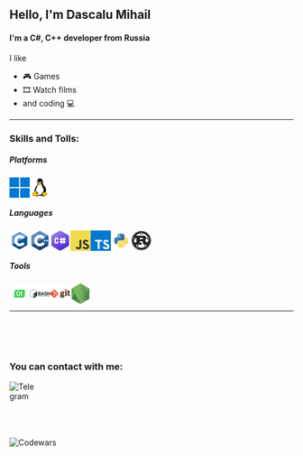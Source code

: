 ## Hello, I'm Dascalu Mihail 

#### I'm a C#, C++ developer from Russia

I like
-  🎮 Games
-  🎞️ Watch films
-  and coding 💻

---

### Skills and Tolls:

##### Platforms
[<img align="left" alt="Windows" width="36px" src="https://raw.githubusercontent.com/github/explore/379d49236d826364be968345e0a085d044108cff/topics/windows/windows.png">]() [<img align="left" alt="Windows" width="36px" src="https://raw.githubusercontent.com/github/explore/80688e429a7d4ef2fca1e82350fe8e3517d3494d/topics/linux/linux.png">]()

<br />
<br />

##### Languages
[<img align="left" alt="C" width="36px" src="https://raw.githubusercontent.com/github/explore/f3e22f0dca2be955676bc70d6214b95b13354ee8/topics/c/c.png">]() [<img align="left" alt="C++" width="36px" src="https://raw.githubusercontent.com/github/explore/180320cffc25f4ed1bbdfd33d4db3a66eeeeb358/topics/cpp/cpp.png">]() [<img align="left" alt="C#" width="36px" src="https://raw.githubusercontent.com/github/explore/31ea1181d4a76262931a39ca68e0203774a69b60/topics/csharp/csharp.png">]() [<img align="left" alt="JS" width="36px" src="https://raw.githubusercontent.com/github/explore/80688e429a7d4ef2fca1e82350fe8e3517d3494d/topics/javascript/javascript.png">]() [<img align="left" alt="TS" width="36px" src="https://raw.githubusercontent.com/github/explore/80688e429a7d4ef2fca1e82350fe8e3517d3494d/topics/typescript/typescript.png">]() [<img align="left" alt="Python" width="36px" src="https://raw.githubusercontent.com/github/explore/80688e429a7d4ef2fca1e82350fe8e3517d3494d/topics/python/python.png">]() [<img align="left" alt="Rust" width="36px" src="https://raw.githubusercontent.com/github/explore/80688e429a7d4ef2fca1e82350fe8e3517d3494d/topics/rust/rust.png">]()

<br />
<br />

##### Tools
[<img align="left" alt="QT" width="36px" src="https://raw.githubusercontent.com/github/explore/80688e429a7d4ef2fca1e82350fe8e3517d3494d/topics/qt/qt.png">]() [<img align="left" alt="Bash" width="36px" src="https://raw.githubusercontent.com/github/explore/80688e429a7d4ef2fca1e82350fe8e3517d3494d/topics/bash/bash.png">]() [<img align="left" alt="Git" width="36px" src="https://raw.githubusercontent.com/github/explore/80688e429a7d4ef2fca1e82350fe8e3517d3494d/topics/git/git.png">]() [<img align="left" alt="NodeJS" width="36px" src="https://raw.githubusercontent.com/github/explore/80688e429a7d4ef2fca1e82350fe8e3517d3494d/topics/nodejs/nodejs.png">]()

<br />
<br />

---

<br />
<br />
<br />

### You can contact with me:
[<img align="left" alt="Telegram" width="46px" src="https://www.svgrepo.com/show/452115/telegram.svg">](https://t.me/Mixas_das)

<br />
<br />
<br />
<br />
<br />

![Codewars](https://www.codewars.com/users/M1haS/badges/large)






